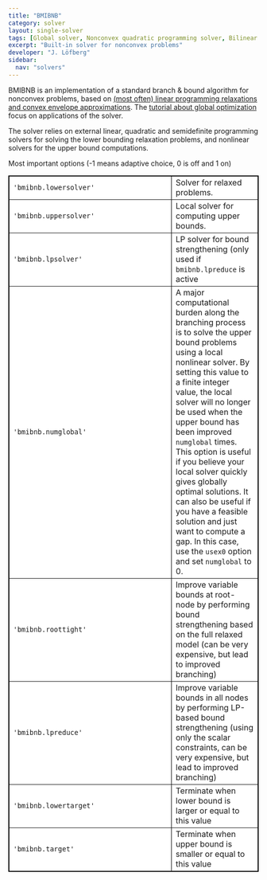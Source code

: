 ```yaml
---
title: "BMIBNB"
category: solver
layout: single-solver
tags: [Global solver, Nonconvex quadratic programming solver, Bilinear matrix inequality, BMIBNB,Mixed-integer nonlinear nonconvex programming solver]
excerpt: "Built-in solver for nonconvex problems"
developer: "J. Löfberg"
sidebar:
  nav: "solvers"
---
```


BMIBNB is an implementation of a standard branch & bound algorithm for nonconvex problems, based on [(most often) linear programming relaxations and convex envelope approximations](/tutorial/envelopesinbmibnb). The [tutorial about global optimization](/tutorial/globaloptimization) focus on applications of the solver.

The solver relies on external linear, quadratic and semidefinite programming solvers for solving the lower bounding relaxation problems, and nonlinear solvers for the upper bound computations.

Most important options (-1 means adaptive choice, 0 is off and 1 on)

<table border="1" cellspacing="1" style="border-collapse: collapse" width="100%" bordercolor="#000000" bgcolor="#FFFFFF" id="table1">
	<tr>
		<td width="310"><code>'bmibnb.lowersolver'</code></td>
		<td>Solver for relaxed problems.</td>
	</tr>
	<tr>
		<td width="310"><code>'bmibnb.uppersolver'</code></td>
		<td>Local solver for computing upper bounds.</td>
	</tr>
	<tr>
		<td width="310"><code>'bmibnb.lpsolver'</code></td>
		<td>LP solver for bound strengthening
			(only used if <code>bmibnb.lpreduce</code> is active</td>
	</tr>
	<tr>
		<td width="310"><code>'bmibnb.numglobal'</code></td>
		<td>A major computational burden along the branching process is to
			solve the upper bound problems using a local nonlinear solver. By
			setting this value to a finite integer value, the local solver will no
			longer be used when the upper bound has been improved <code>numglobal</code> times.
			This option is useful if you believe your local solver quickly gives
			globally optimal solutions. It can also be useful if you have a
			feasible solution and just want to compute a gap. In this case, use
			the <code>usex0</code> option and set <code>numglobal</code> to 0.</td>
	</tr>
	<tr>
		<td width="310"><code>'bmibnb.roottight'</code></td>
		<td>Improve variable bounds at root-node by performing bound
			strengthening based on the full relaxed model (can be very expensive,
			but lead to improved branching)</td>
	</tr>
	<tr>
		<td width="310"><code>'bmibnb.lpreduce'</code></td>
		<td>Improve variable bounds in all nodes by performing LP-based bound
			strengthening (using only the scalar constraints, can be very expensive, but lead to
			improved branching)</td>
	<tr>
		<td width="310"><code>'bmibnb.lowertarget'</code></td>
		<td>Terminate when lower bound is larger or equal to this value</td>
	</tr>
	<tr>
		<td width="310"><code>'bmibnb.target'</code></td>
		<td>Terminate when upper bound is smaller or equal to this value</td>
	</tr>
</table>
